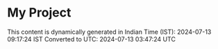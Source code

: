 # My Project

This content is dynamically generated in Indian Time (IST): 2024-07-13 09:17:24 IST
Converted to UTC: 2024-07-13 03:47:24 UTC
